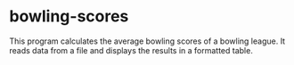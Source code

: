 # bowling-scores
 This program calculates the average bowling scores of a bowling league. It reads data from a file and displays the results in a formatted table.

